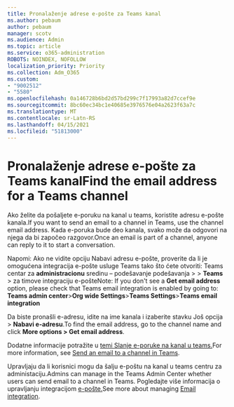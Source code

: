 ```yaml
---
title: Pronalaženje adrese e-pošte za Teams kanal
ms.author: pebaum
author: pebaum
manager: scotv
ms.audience: Admin
ms.topic: article
ms.service: o365-administration
ROBOTS: NOINDEX, NOFOLLOW
localization_priority: Priority
ms.collection: Adm_O365
ms.custom:
- "9002512"
- "5580"
ms.openlocfilehash: 0a146728b6bd2d57bd299c7f17993a82d7ccef9e
ms.sourcegitcommit: 8bc60ec34bc1e40685e3976576e04a2623f63a7c
ms.translationtype: MT
ms.contentlocale: sr-Latn-RS
ms.lasthandoff: 04/15/2021
ms.locfileid: "51813000"
---
```

# <a name="find-the-email-address-for-a-teams-channel"></a><span data-ttu-id="5c978-102">Pronalaženje adrese e-pošte za Teams kanal</span><span class="sxs-lookup"><span data-stu-id="5c978-102">Find the email address for a Teams channel</span></span>

<span data-ttu-id="5c978-103">Ako želite da pošaljete e-poruku na kanal u teams, koristite adresu e-pošte kanala.</span><span class="sxs-lookup"><span data-stu-id="5c978-103">If you want to send an email to a channel in Teams, use the channel email address.</span></span> <span data-ttu-id="5c978-104">Kada e-poruka bude deo kanala, svako može da odgovori na njega da bi započeo razgovor.</span><span class="sxs-lookup"><span data-stu-id="5c978-104">Once an email is part of a channel, anyone can reply to it to start a conversation.</span></span>

<span data-ttu-id="5c978-105">Napomi: Ako ne  vidite opciju Nabavi adresu e-pošte, proverite da li je omogućena integracija e-pošte usluge Teams tako što ćete otvoriti: Teams centar za **administracionu** sredinu – podešavanje podešavanja >  > **Teams** >  za timove integraciju e-pošte</span><span class="sxs-lookup"><span data-stu-id="5c978-105">Note: If you don't see a **Get email address** option, please check that Teams email integration is enabled by going to: **Teams admin center**>**Org wide Settings**>**Teams Settings**>**Teams email integration**</span></span>

<span data-ttu-id="5c978-106">Da biste pronašli e-adresu, idite na ime kanala i izaberite stavku Još opcija > **Nabavi e-adresu**.</span><span class="sxs-lookup"><span data-stu-id="5c978-106">To find the email address, go to the channel name and click **More options > Get email address**.</span></span>

<span data-ttu-id="5c978-107">Dodatne informacije potražite u [temi Slanje e-poruke na kanal u teams.](https://support.office.com/article/send-an-email-to-a-channel-in-teams-d91db004-d9d7-4a47-82e6-fb1b16dfd51e)</span><span class="sxs-lookup"><span data-stu-id="5c978-107">For more information, see [Send an email to a channel in Teams](https://support.office.com/article/send-an-email-to-a-channel-in-teams-d91db004-d9d7-4a47-82e6-fb1b16dfd51e).</span></span>

<span data-ttu-id="5c978-108">Upravljaju da li korisnici mogu da šalju e-poštu na kanal u teams centru za administaciju.</span><span class="sxs-lookup"><span data-stu-id="5c978-108">Admins can manage in the Teams Admin Center whether users can send email to a channel in Teams.</span></span> <span data-ttu-id="5c978-109">Pogledajte više informacija o upravljanju integracijom [e-pošte.](https://docs.microsoft.com/microsoftteams/enable-features-office-365#email-integration)</span><span class="sxs-lookup"><span data-stu-id="5c978-109">See more about managing [Email integration](https://docs.microsoft.com/microsoftteams/enable-features-office-365#email-integration).</span></span>
